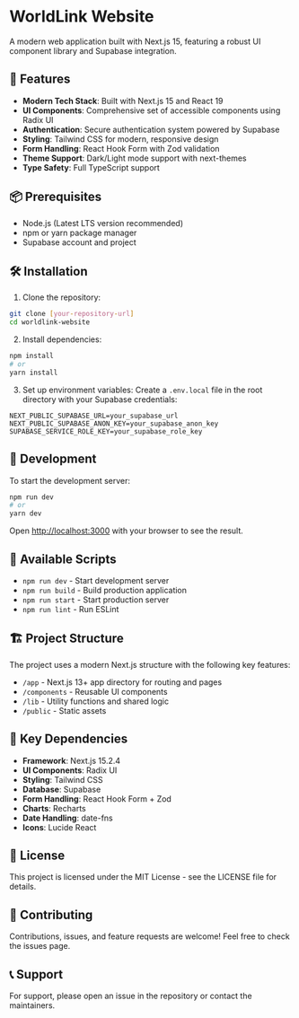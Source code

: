 # WorldLink Website

A modern web application built with Next.js 15, featuring a robust UI component library and Supabase integration.

## 🚀 Features

- **Modern Tech Stack**: Built with Next.js 15 and React 19
- **UI Components**: Comprehensive set of accessible components using Radix UI
- **Authentication**: Secure authentication system powered by Supabase
- **Styling**: Tailwind CSS for modern, responsive design
- **Form Handling**: React Hook Form with Zod validation
- **Theme Support**: Dark/Light mode support with next-themes
- **Type Safety**: Full TypeScript support

## 📦 Prerequisites

- Node.js (Latest LTS version recommended)
- npm or yarn package manager
- Supabase account and project

## 🛠️ Installation

1. Clone the repository:
```bash
git clone [your-repository-url]
cd worldlink-website
```

2. Install dependencies:
```bash
npm install
# or
yarn install
```

3. Set up environment variables:
Create a `.env.local` file in the root directory with your Supabase credentials:
```env
NEXT_PUBLIC_SUPABASE_URL=your_supabase_url
NEXT_PUBLIC_SUPABASE_ANON_KEY=your_supabase_anon_key
SUPABASE_SERVICE_ROLE_KEY=your_supabase_role_key
```

## 🚀 Development

To start the development server:

```bash
npm run dev
# or
yarn dev
```

Open [http://localhost:3000](http://localhost:3000) with your browser to see the result.

## 📝 Available Scripts

- `npm run dev` - Start development server
- `npm run build` - Build production application
- `npm run start` - Start production server
- `npm run lint` - Run ESLint

## 🏗️ Project Structure

The project uses a modern Next.js structure with the following key features:

- `/app` - Next.js 13+ app directory for routing and pages
- `/components` - Reusable UI components
- `/lib` - Utility functions and shared logic
- `/public` - Static assets

## 🔧 Key Dependencies

- **Framework**: Next.js 15.2.4
- **UI Components**: Radix UI
- **Styling**: Tailwind CSS
- **Database**: Supabase
- **Form Handling**: React Hook Form + Zod
- **Charts**: Recharts
- **Date Handling**: date-fns
- **Icons**: Lucide React

## 📄 License

This project is licensed under the MIT License - see the LICENSE file for details.

## 🤝 Contributing

Contributions, issues, and feature requests are welcome! Feel free to check the issues page.

## 📞 Support

For support, please open an issue in the repository or contact the maintainers. 